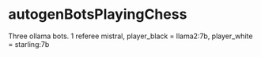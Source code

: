 # autogenBotsPlayingChess
Three ollama bots. 1 referee mistral, player_black = llama2:7b, player_white = starling:7b 

